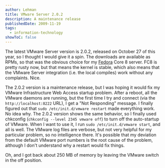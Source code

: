 ```yaml
---
author: Lehman
title: VMware Server 2.0.2
description: A maintenance release
publishedDate: 2009-11-19
tags:
  - information-technology
showToC: false
---
```


The latest VMware Server version is 2.0.2, released on October 27 of this year, so I thought I would give it a spin. The downloads are available as RPMs, so that was the obvious choice for my [Fedora](http://fedoraproject.org/) Core 8 server. FC8 is pretty rusty now, but that means the kernel is stable, which also means that the VMware Server integration (i.e. the local compiles) work without any complaints. Nice.

The 2.0.2 version is a maintenance release, but I was hoping it would fix my VMware Infrastructure Web Access startup problem. After a reboot, all the VMware daemons are running, but the first time I try and connect (via the `http://localhost:8222` URL), I get a "Not Responding" message. I finally figured out that `sudo /etc/init.d/vmware restart` made everything work. No idea why. The 2.0.2 version shows the same behavior, so I finally used chkconfig (`chkconfig --level 2345 vmware off`) to turn off the auto-startup of VMware. When I want to use it, I run `sudo /etc/init.d/vmware start`, and all is well. The VMware log files are verbose, but not very helpful for my particular problem, so no intelligence there. It's possible that my deviation from the default VMware port numbers is the root cause of the problem, although I don't understand why a restart would fix things.

Oh, and I got back about 250 MB of memory by leaving the VMware switch in the off position.
